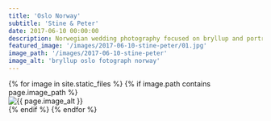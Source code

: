 ```yaml
---
title: 'Oslo Norway'
subtitle: 'Stine & Peter'
date: 2017-06-10 00:00:00
description: Norwegian wedding photography focused on bryllup and portrait photography. 
featured_image: '/images/2017-06-10-stine-peter/01.jpg'
image_path: '/images/2017-06-10-stine-peter'
image_alt: 'bryllup oslo fotograph norway'
---
```


<!-- > “Cherry blossoms, the symbolic flower of the spring.” -->

<!-- DO NOT EDIT BELOW -->
<div class="image-wrap" >
{% for image in site.static_files %}
    {% if image.path contains page.image_path %}
        <div class="image-wrap" >
        <img src="{{ site.baseurl }}{{ image.path }}" alt="{{ page.image_alt }}" />
        </div>
    {% endif %}
{% endfor %}
